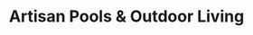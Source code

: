 ---
title: "Artisan Pools & Outdoor Living"
url: /corpus-christi/artisan-pools-und-outdoor-living/
shop: Pool
---